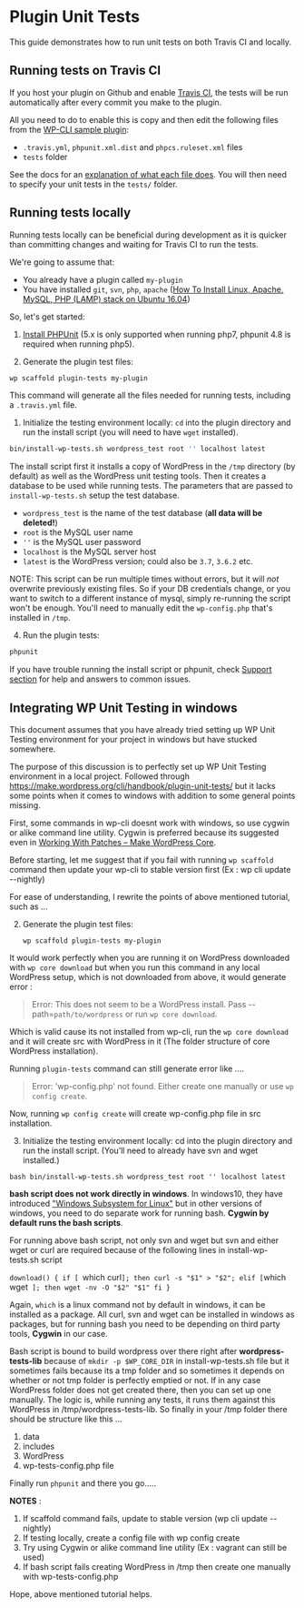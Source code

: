 # Plugin Unit Tests

This guide demonstrates how to run unit tests on both Travis CI and locally.

## Running tests on Travis CI

If you host your plugin on Github and enable [Travis CI](http://about.travis-ci.org), the tests will be run automatically after every commit you make to the plugin.

All you need to do to enable this is copy and then edit the following files from the [WP-CLI sample plugin](https://github.com/wp-cli/sample-plugin):

* `.travis.yml`, `phpunit.xml.dist` and `phpcs.ruleset.xml` files
* `tests` folder

See the docs for an [explanation of what each file does](https://developer.wordpress.org/cli/commands/scaffold/plugin-tests/). You will then need to specify your unit tests in the `tests/` folder.

## Running tests locally

Running tests locally can be beneficial during development as it is quicker than committing changes and waiting for Travis CI to run the tests.

We're going to assume that:

* You already have a plugin called `my-plugin`
* You have installed `git`, `svn`, `php`, `apache` ([How To Install Linux, Apache, MySQL, PHP (LAMP) stack on Ubuntu 16.04](https://www.digitalocean.com/community/tutorials/how-to-install-linux-apache-mysql-php-lamp-stack-on-ubuntu-16-04))

So, let's get started:

1. [Install PHPUnit](https://github.com/sebastianbergmann/phpunit#installation) (5.x is only supported when running php7, phpunit 4.8 is required when running php5).

1. Generate the plugin test files: 

  ```bash
  wp scaffold plugin-tests my-plugin
  ```

This command will generate all the files needed for running tests, including a `.travis.yml` file. 

1. Initialize the testing environment locally: `cd` into the plugin directory and run the install script (you will need to have `wget` installed).

  ```bash
  bin/install-wp-tests.sh wordpress_test root '' localhost latest
  ```

The install script first it installs a copy of WordPress in the `/tmp` directory (by default) as well as the WordPress unit testing tools. Then it creates a database to be used while running tests. The parameters that are passed to `install-wp-tests.sh` setup the test database.

* `wordpress_test` is the name of the test database (**all data will be deleted!**)
* `root` is the MySQL user name
* `''` is the MySQL user password
* `localhost` is the MySQL server host
* `latest` is the WordPress version; could also be `3.7`, `3.6.2` etc.

NOTE: This script can be run multiple times without errors, but it will *not* overwrite previously existing files. So if your DB credentials change, or you want to switch to a different instance of mysql, simply re-running the script won't be enough. You'll need to manually edit the `wp-config.php` that's installed in `/tmp`.

4) Run the plugin tests: 

```bash
phpunit
```

If you have trouble running the install script or phpunit, check [Support section](http://wp-cli.org/#support) for help and answers to common issues.

## Integrating WP Unit Testing in windows

This document assumes that you have already tried setting up WP Unit Testing environment for your project in windows but have stucked somewhere.

The purpose of this discussion is to perfectly set up WP Unit Testing environment in a local project. Followed through https://make.wordpress.org/cli/handbook/plugin-unit-tests/ but it lacks some points when it comes to windows with addition to some general points missing.

First, some commands in wp-cli doesnt work with windows, so use cygwin or alike command line utility.
Cygwin is preferred because its suggested even in <a href="/url?sa=t&amp;rct=j&amp;q=&amp;esrc=s&amp;source=web&amp;cd=1&amp;cad=rja&amp;uact=8&amp;ved=0ahUKEwidhZ_RjqLVAhVBPZQKHXqPBUIQFgg1MAA&amp;url=https%3A%2F%2Fmake.wordpress.org%2Fcore%2Fhandbook%2Ftutorials%2Fworking-with-patches%2F&amp;usg=AFQjCNENVuRFv23KA3UugzN75VdTbklrdg" onmousedown="return rwt(this,'','','','1','AFQjCNENVuRFv23KA3UugzN75VdTbklrdg','','0ahUKEwidhZ_RjqLVAhVBPZQKHXqPBUIQFgg1MAA','','',event)" data-href="https://make.wordpress.org/core/handbook/tutorials/working-with-patches/">Working With Patches – Make WordPress Core</a>.

Before starting, let me suggest that if you fail with running `wp scaffold` command then update your wp-cli to stable version first (Ex :  wp cli update --nightly)

For ease of understanding, I rewrite the points of above mentioned tutorial, such as ...

2) Generate the plugin test files:

   `wp scaffold plugin-tests my-plugin`

It would work perfectly when you are running it on WordPress downloaded with `wp core download` but when you run this command in any local WordPress setup, which is not downloaded from above, it would generate error : 

> Error: This does not seem to be a WordPress install.
Pass --path=`path/to/wordpress` or run `wp core download`.

Which is valid cause its not installed from wp-cli, run the `wp core download` and it will create src with WordPress in it (The folder structure of core WordPress installation).

Running `plugin-tests` command can still generate error like ....

> Error: 'wp-config.php' not found.
Either create one manually or use `wp config create`.

Now, running `wp config create` will create wp-config.php file in src installation.

3) Initialize the testing environment locally: cd into the plugin directory and run the install script. (You’ll need to already have svn and wget installed.)

`bash bin/install-wp-tests.sh wordpress_test root '' localhost latest`

**bash script does not work directly in windows**. In windows10, they have introduced <a href="http://www.pcworld.com/article/3106463/windows/how-to-get-bash-on-windows-10-with-the-anniversary-update.html">"Windows Subsystem for Linux"</a> but in other versions of windows, you need to do separate work for running bash. **Cygwin by default runs the bash scripts**.

For running above bash script, not only svn and wget but svn and either wget or curl are required because of the following lines in install-wp-tests.sh script

`download() {
    if [ `which curl` ]; then
        curl -s "$1" > "$2";
    elif [ `which wget` ]; then
        wget -nv -O "$2" "$1"
    fi
}`

Again, `which` is a linux command not by default in windows, it can be installed as a package. All curl, svn and wget can be installed in windows as packages, but for running bash you need to be depending on third party tools, **Cygwin** in our case.

Bash script is bound to build wordpress over there right after **wordpress-tests-lib** because of `mkdir -p $WP_CORE_DIR` in install-wp-tests.sh file but it sometimes fails because its a tmp folder and so sometimes it depends on whether or not tmp folder is perfectly emptied or not. If in any case WordPress folder does not get created there, then you can set up one manually. The logic is, while running any tests, it runs them against this WordPress in /tmp/wordpress-tests-lib. So finally in your /tmp folder there should be structure like this ...

1) data
2) includes
3) WordPress
4) wp-tests-config.php file

Finally run `phpunit` and there you go.....

**NOTES** : 

1) If scaffold command fails, update to stable version (wp cli update --nightly)
2) If testing locally, create a config file with wp config create
3) Try using Cygwin or alike command line utility (Ex : vagrant can still be used)
4) If bash script fails creating WordPress in /tmp then create one manually with wp-tests-config.php

Hope, above mentioned tutorial helps.
